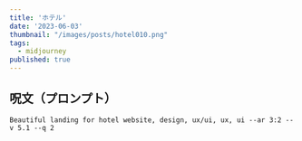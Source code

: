 ```yaml
---
title: 'ホテル'
date: '2023-06-03'
thumbnail: "/images/posts/hotel010.png"
tags:
  - midjourney
published: true
---
```


## 呪文（プロンプト）
```
Beautiful landing for hotel website, design, ux/ui, ux, ui --ar 3:2 --v 5.1 --q 2
```